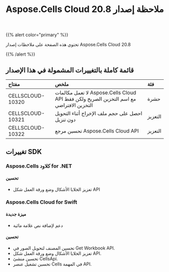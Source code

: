 ﻿---
title: Aspose.Cells Cloud 20.8 ملاحظة إصدار
second_title: Aspose.Cells Cloud Documen
type: docs
url: /ar/aspose-cells-cloud-20-8-release-notes/
description: Aspose.Cells Cloud يدعم Excel لإنشاء وتحويل ودمج وتقسيم وحماية وتشغيل الكائن الداخلي وما إلى ذلك
weight: 20
---
{{% alert color="primary" %}} 

تحتوي هذه الصفحة على ملاحظات إصدار Aspose.Cells Cloud 20.8

{{% /alert %}} 
## **قائمة كاملة بالتغييرات المشمولة في هذا الإصدار**

|**مفتاح**|**ملخص**|**فئة**|
|:- |:- |:- |
|CELLSCLOUD-10320|لا تعمل مكالمات Aspose.Cells Cloud API مع اسم التخزين الصريح ولكن فقط التخزين الافتراضي|حشرة|
|CELLSCLOUD-10321|احصل على حجم ملف الإخراج أثناء التحويل دون تنزيل|التعزيز|
|CELLSCLOUD-10322|تحسين مرجع Aspose.Cells Cloud API|التعزيز|
## **تغييرات SDK**
### **Aspose.Cells كلاود for .NET**
#### **تحسين**
- تعزيز الخلايا الأشكال وضع ورقة العمل شكل API
### **Aspose.Cells Cloud for Swift**
#### **ميزة جديدة**
- دعم لإضافة نص علامة مائية
#### **تحسين**
- تحسين المصنف لتحويل الصور في Get Workbook API.
- تعزيز الخلايا الأشكال وضع ورقة العمل شكل API.
- تحسين منشئ CellsApi.
- تحسين تشغيل عنصر Cells في المهمة API.

